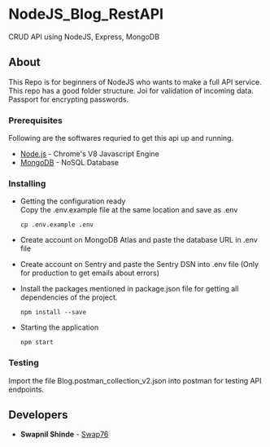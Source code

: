 # NodeJS_Blog_RestAPI
CRUD API using NodeJS, Express, MongoDB

## About

This Repo is for beginners of NodeJS who wants to make a full API service. This repo has a good folder structure. Joi for validation of incoming data. Passport for encrypting passwords.  

### Prerequisites

Following are the softwares requried to get this api up and running.
* [Node.js](https://nodejs.org) - Chrome's V8 Javascript Engine
* [MongoDB](https://mongodb.org) - NoSQL Database

### Installing

- Getting the configuration ready <br>
  Copy the .env.example file at the same location and save as .env
  ```
  cp .env.example .env
  ```
- Create account on MongoDB Atlas and paste the       database URL in .env file

- Create account on Sentry and paste the Sentry DSN   into .env file (Only for production to get emails   about errors)

- Install the packages mentioned in package.json file for getting all dependencies of the project.
  ```
  npm install --save
  ```
- Starting the application
  <br/>
  
  ```
  npm start
  ```
### Testing

Import the file Blog.postman_collection_v2.json into postman for testing API endpoints.

  
## Developers

* **Swapnil Shinde** - [Swap76](https://github.com/Swap76)
